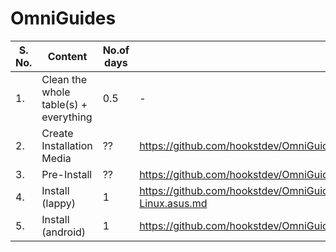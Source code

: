 # OmniGuides
| S. No. | Content | No.of days |Link |
| - | - | - | - |
| 1. | Clean the whole table(s) + everything | 0.5 | - |
| 2. | Create Installation Media | ?? | https://github.com/hookstdev/OmniGuides/blob/omni/OS/Installation%20Media.md |
| 3. |Pre-Install| ?? | https://github.com/hookstdev/OmniGuides/blob/omni/OS/Wifi.md |
| 4. | Install (lappy) | 1 | https://github.com/hookstdev/OmniGuides/blob/omni/OS/Linux/Garuda-Linux.asus.md |
| 5. | Install (android) | 1 | https://github.com/hookstdev/OmniGuides/blob/omni/OS/Android/nqmido.md |
